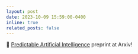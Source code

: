 ```yaml
---
layout: post
date: 2023-10-09 15:59:00-0400
inline: true
related_posts: false
---
```


📜 [Predictable Artificial Intelligence](https://arxiv.org/abs/2310.06167) preprint at Arxiv! 


